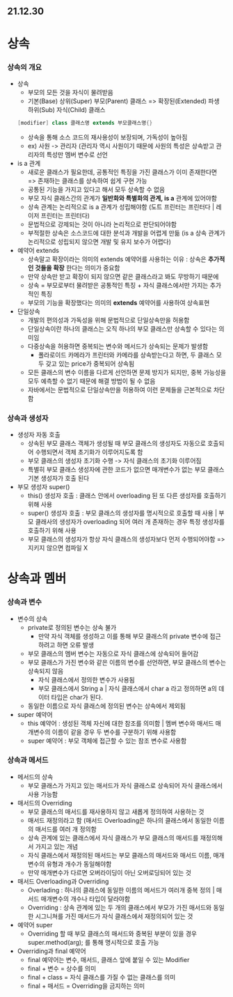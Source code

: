 ## 21.12.30

# 상속
### 상속의 개요
- 상속
  + 부모의 모든 것을 자식이 물려받음
  + 기본(Base) 상위(Super) 부모(Parent) 클래스 => 확장된(Extended) 파생 하위(Sub) 자식(Child) 클래스
  ```java
  [modifier] class 클래스명 extends 부모클래스명{}
  ```
  + 상속을 통해 소스 코드의 재사용성이 보장되며, 가독성이 높아짐
  + ex) 사원 -> 관리자  (관리자 역시 사원이기 때문에 사원의 특성은 상속받고 관리자의 특성만 멤버 변수로 선언
- is a 관계
  + 새로운 클래스가 필요한데, 공통적인 특징을 가진 클래스가 이미 존재한다면 => 존재하는 클래스를 상속하여 쉽게 구현 가능
  + 공통된 기능을 가지고 있다고 해서 모두 상속할 수 없음
  + 부모 자식 클래스간의 관계가 __일반화와 특별화의 관계, is a__ 관계에 있어야함
  + 상속 관계는 논리적으로 is a 관계가 성립해야함 (도트 프린터는 프린터다 | 레이저 프린터는 프린터다)
  + 문법적으로 강제되는 것이 아니라 논리적으로 판단되어야함
  + 부적절한 상속은 소스코드에 대한 분석과 개발을 어렵게 만듦 (is a 상속 관계가 논리적으로 성립되지 않으면 개발 및 유지 보수가 어렵다)
- 예약어 extends
  + 상속말고 확장이라는 의미의 extends 예약어를 사용하는 이유 : 상속은 __추가적인 것들을 확장__ 한다는 의미가 중요함
  + 만약 상속만 받고 확장이 되지 않으면 같은 클래스라고 봐도 무방하기 때문에
  + 상속 = 부모로부터 물려받은 공통적인 특징 + 자식 클래스에서만 가지는 추가적인 특징
  + 부모의 기능을 확장했다는 의미의 __extends__ 예약어를 사용하여 상속표현
- 단일상속
  + 개발의 편의성과 가독성을 위해 문법적으로 단일상속만을 허용함
  + 단일상속이란 하나의 클래스는 오직 하나의 부모 클래스만 상속할 수 있다는 의미임
  + 다중상속을 허용하면 중복되는 변수와 메서드가 상속되는 문제가 발생함
    * 폴라로이드 카메라가 프린터와 카메라를 상속받는다고 하면, 두 클래스 모두 갖고 있는 price가 중복되어 상속됨
  + 모든 클래스의 변수 이름을 다르게 선언하면 문제 방지가 되지만, 중복 가능성을 모두 예측할 수 없기 때문에 해결 방법이 될 수 없음
  + 자바에서는 문법적으로 단일상속만을 허용하여 이런 문제들을 근본적으로 차단함
### 상속과 생성자
- 생성자 자동 호출
  + 상속된 부모 클래스 객체가 생성될 때 부모 클래스의 생성자도 자동으로 호출되어 수행되면서 객체 초기화가 이루어지도록 함
  + 부모 클래스의 생성자 초기화 수행 -> 자식 클래스의 초기화 이루어짐 
  + 특별히 부모 클래스 생성자에 관한 코드가 없으면 매개변수가 없는 부모 클래스 기본 생성자가 호출 된다
- 부모 생성자 super()
  + this() 생성자 호출 : 클래스 안에서 overloading 된 또 다른 생성자를 호출하기 위해 사용
  + super() 생성자 호출 : 부모 클래스의 생성자를 명시적으로 호출할 때 사용 | 부모 클래사의 생성자가 overloading 되어 여러 개 존재하는 경우 특정 생성자를 호출하기 위해 사용
  + 부모 클래스의 생성자가 항상 자식 클래스의 생성자보다 먼저 수행되어야함 => 지키지 않으면 컴파일 X
# 상속과 멤버
### 상속과 변수
- 변수의 상속
  + private로 정의된 변수는 상속 불가
    * 만약 자식 객체를 생성하고 이를 통해 부모 클래스의 private 변수에 접근하려고 하면 오류 발생
  + 부모 클래스의 멤버 변수는 자동으로 자식 클래스에 상속되어 들어감
  + 부모 클래스가 가진 변수와 같은 이름의 변수를 선언하면, 부모 클래스의 변수는 상속되지 않음
    * 자식 클래스에서 정의한 변수가 사용됨
    * 부모 클래스에서 String a | 자식 클래스에서 char a 라고 정의하면 a의 데이터 타입은 char가 된다.
  + 동일한 이름으로 자식 클래스에 정의된 변수는 상속에서 제외됨
- super 예약어
  + this 예약어 : 생성된 객체 자신에 대한 참조를 의미함 | 멤버 변수와 매서드 매개변수의 이름이 같을 경우 두 변수를 구분하기 위해 사용함
  + super 예약어 : 부모 객체에 접근할 수 있는 참조 변수로 사용함
### 상속과 메서드
- 메서드의 상속
  + 부모 클래스가 가지고 있는 매서드가 자식 클래스로 상속되어 자식 클래스에서 사용 가능함
- 매서드의 Overriding
  + 부모 클래스의 매서드를 재사용하지 않고 새롭게 정의하여 사용하는 것
  + 매서드 재정의라고 함 (매서드 Overloading은 하나의 클래스에서 동일한 이름의 매서드를 여러 개 정의함
  + 상속 관계에 있는 클래스에서 자식 클래스가 부모 클래스의 매서드를 재정의해서 가지고 있는 개념
  + 자식 클래스에서 재정의된 매서드는 부모 클래스의 매서드와 매서드 이름, 매개변수의 유형과 개수가 동일해야함
  + 만약 매개변수가 다르면 오버라이딩이 아닌 오버로딩되어 있는 것
- 매서드 Overloading과 Overriding
  + Overlading : 하나의 클래스에 동일한 이름의 메서드가 여러개 중복 정의 | 매서드 매개변수의 개수나 타입이 달라야함
  + Overriding : 상속 관계에 있는 두 개의 클래스에서 부모가 가진 매서드와 동일한 시그니쳐를 가진 매서드가 자식 클래스에서 재정의되어 있는 것
- 예약어 super
  + Overriding 할 때 부모 클래스의 매서드와 중복된 부분이 있을 경우 super.method(arg); 를 통해 명시적으로 호출 가능
- Overriding과 final 예약어
  + final 예약어는 변수, 매서드, 클래스 앞에 붙일 수 있는 Modifier
  + final + 변수 = 상수를 의미
  + final + class = 자식 클래스를 가질 수 없는 클래스를 의미
  + final + 매서드 = Overriding을 금지하는 의미








